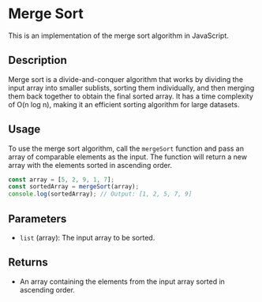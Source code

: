 # Merge Sort

This is an implementation of the merge sort algorithm in JavaScript.

## Description

Merge sort is a divide-and-conquer algorithm that works by dividing the input array into smaller sublists, sorting them individually, and then merging them back together to obtain the final sorted array. It has a time complexity of O(n log n), making it an efficient sorting algorithm for large datasets.

## Usage

To use the merge sort algorithm, call the `mergeSort` function and pass an array of comparable elements as the input. The function will return a new array with the elements sorted in ascending order.

```javascript
const array = [5, 2, 9, 1, 7];
const sortedArray = mergeSort(array);
console.log(sortedArray); // Output: [1, 2, 5, 7, 9]
````

## Parameters

- `list` (array): The input array to be sorted.

## Returns

- An array containing the elements from the input array sorted in ascending order.


